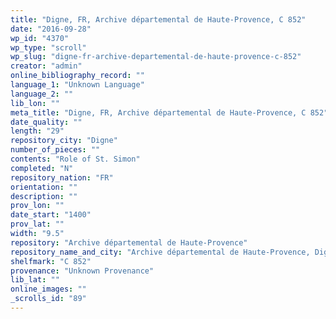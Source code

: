 ```yaml
---
title: "Digne, FR, Archive départemental de Haute-Provence, C 852"
date: "2016-09-28"
wp_id: "4370"
wp_type: "scroll"
wp_slug: "digne-fr-archive-departemental-de-haute-provence-c-852"
creator: "admin"
online_bibliography_record: ""
language_1: "Unknown Language"
language_2: ""
lib_lon: ""
meta_title: "Digne, FR, Archive départemental de Haute-Provence, C 852"
date_quality: ""
length: "29"
repository_city: "Digne"
number_of_pieces: ""
contents: "Role of St. Simon"
completed: "N"
repository_nation: "FR"
orientation: ""
description: ""
prov_lon: ""
date_start: "1400"
prov_lat: ""
width: "9.5"
repository: "Archive départemental de Haute-Provence"
repository_name_and_city: "Archive départemental de Haute-Provence, Digne FR"
shelfmark: "C 852"
provenance: "Unknown Provenance"
lib_lat: ""
online_images: ""
_scrolls_id: "89"
---
```



